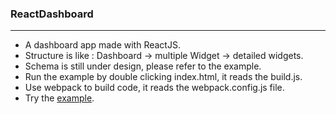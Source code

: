 ### ReactDashboard
---
* A dashboard app made with ReactJS.
* Structure is like : Dashboard -> multiple Widget -> detailed widgets.
* Schema is still under design, please refer to the example.
* Run the example by double clicking index.html, it reads the build.js.
* Use webpack to build code, it reads the webpack.config.js file.
* Try the [example](http://gjk0090.github.io/ReactDashboard "ReacyDashboard Example").